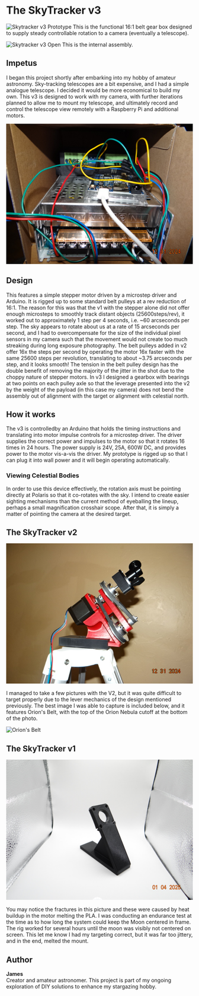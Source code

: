 # The SkyTracker v3

![Skytracker v3 Prototype](./Gearbox.JPG)
This is the functional 16:1 belt gear box designed to supply steady controllable rotation to a camera (eventually a telescope).

![Skytracker v3 Open](./Openbox.JPG)
This is the internal assembly.

## Impetus

I began this project shortly after embarking into my hobby of amateur astronomy. Sky-tracking telescopes are a bit expensive, and I had a simple analogue telescope. I decided it would be more economical to build my own. This v3 is designed to work with my camera, with further iterations planned to allow me to mount my telescope, and ultimately record and control the telescope view remotely with a Raspberry Pi and additional motors.

![Control System](./Control.JPG)

## Design

This features a simple stepper motor driven by a microstep driver and Arduino. It is rigged up to some standard belt pulleys at a rev reduction of 16:1. The reason for this was that the v1 with the stepper alone did not offer enough microsteps to smoothly track distant objects (25600steps/rev), it worked out to approximately 1 step per 4 seconds, i.e. ~60 arcseconds per step. The sky appears to rotate about us at a rate of 15 arcseconds per second, and I had to overcompensate for the size of the individual pixel sensors in my camera such that the movement would not create too much streaking during long exposure photography. The belt pulleys added in v2 offer 16x the steps per second by operating the motor 16x faster with the same 25600 steps per revolution, translating to about ~3.75 arcseconds per step, and it looks smooth! The tension in the belt pulley design has the double benefit of removing the majority of the jitter in the shot due to the choppy nature of stepper motors. In v3 I designed a gearbox with bearings at two points on each pulley axle so that the leverage presented into the v2 by the weight of the payload (in this case my camera) does not bend the assembly out of alignment with the target or alignment with celestial north.

## How it works

The v3 is controlledby an Arduino that holds the timing instructions and translating into motor impulse controls for a microstep driver. The driver supplies the correct power and impulses to the motor so that it rotates 16 times in 24 hours. The power supply is 24V, 25A, 600W DC, and provides power to the motor vis-a-vis the driver. My prototype is rigged up so that I can plug it into wall power and it will begin operating automatically.

### Viewing Celestial Bodies

In order to use this device effectively, the rotation axis must be pointing directly at Polaris so that it co-rotates with the sky. I intend to create easier sighting mechanisms than the current method of eyeballing the lineup, perhaps a small magnification crosshair scope. After that, it is simply a matter of pointing the camera at the desired target.

## The SkyTracker v2

![SkyTracker v2 Prototype](./V2.JPG)

I managed to take a few pictures with the V2, but it was quite difficult to target properly due to the lever mechanics of the design mentioned previously. The best image I was able to capture is included below, and it features Orion's Belt, with the top of the Orion Nebula cutoff at the bottom of the photo.

![Orion's Belt](./OrionsBeltV2.JPG)

## The SkyTracker v1

![SkyTracker v1 Prototype](./V1.JPG)

You may notice the fractures in this picture and these were caused by heat buildup in the motor melting the PLA. I was conducting an endurance test at the time as to how long the system could keep the Moon centered in frame. The rig worked for several hours until the moon was visibly not centered on screen. This let me know I had my targeting correct, but it was far too jittery, and in the end, melted the mount.

## Author

**James**  
Creator and amateur astronomer. This project is part of my ongoing exploration of DIY solutions to enhance my stargazing hobby.